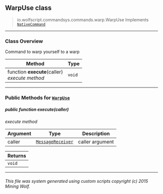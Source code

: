 ## WarpUse __class__

>io.wolfscript.commandsys.commands.warp.WarpUse
>Implements [`NativeCommand`](..\..\NativeCommand.md)

---

### Class Overview

Command to warp yourself to a warp

Method | Type   
--- | :--- 
 function __execute__(caller) <br> _execute method_ | `void`



---


### Public Methods for [`WarpUse`](WarpUse.md)

##### <a id='execute'></a>public  function __execute__(caller)

_execute method_

Argument | Type | Description  
--- | --- | --- 
caller | [`MessageReceiver`](..\..\..\chat\MessageReceiver.md) | caller argument

Returns | 
--- | 
`void` |


---


###### This file was system generated using custom scripts copyright (c) 2015 Mining Wolf.
	


